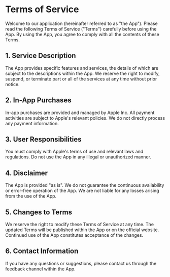 # Terms of Service

Welcome to our application (hereinafter referred to as "the App"). Please read the following Terms of Service ("Terms") carefully before using the App. By using the App, you agree to comply with all the contents of these Terms.

## 1. Service Description

The App provides specific features and services, the details of which are subject to the descriptions within the App. We reserve the right to modify, suspend, or terminate part or all of the services at any time without prior notice.

## 2. In-App Purchases

In-app purchases are provided and managed by Apple Inc. All payment activities are subject to Apple's relevant policies. We do not directly process any payment information.

## 3. User Responsibilities

You must comply with Apple's terms of use and relevant laws and regulations. Do not use the App in any illegal or unauthorized manner.

## 4. Disclaimer

The App is provided "as is". We do not guarantee the continuous availability or error-free operation of the App. We are not liable for any losses arising from the use of the App.

## 5. Changes to Terms

We reserve the right to modify these Terms of Service at any time. The updated Terms will be published within the App or on the official website. Continued use of the App constitutes acceptance of the changes.

## 6. Contact Information

If you have any questions or suggestions, please contact us through the feedback channel within the App.
